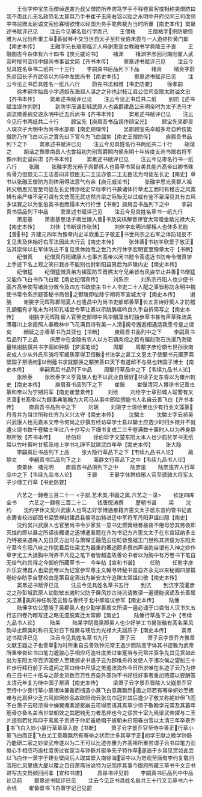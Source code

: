 <!-- { "loadSidebar": true } -->
　　王俭字仲宝生而僧绰遇害为叔父僧防所养防笃学手不释卷賔客或相称美僧防曰我不患此儿无名政恐名太甚耳乃手书崔子玉座右铭以贻之永明中开府仪同三司改领中书监赠太尉谥文宪俭寡嗜欲惟以经国为务手笔典裁为当时所重【南史本传】窦臮述书赋评己见
　　注云今见署名启行字而己
　　王僧祐
　　王僧祐字宗防聪悟雅为从兄俭所重工草善鼔琴不交当世自天子至扵侯伯未尝与一人逰终扵黄门郎【南史本传】
　　王融字元长琅邪临沂人母谢恵宣女教融书学竟陵王子良
　　王融图古今杂体有六十四书【庾元威论书】
　　禇渊
　　禇渊字彦回河南阳翟人武帝时授司空侍中録尚书事谥文简【齐书本传】
　　窦臮述书赋评己见
　　注云今见具姓名草书二纸共一十三行
　　李嗣真书后品列下下品
　　禇贲
　　禇贲字蔚先彦囬长子齐武帝以为侍中左民尚书【南史本传】
　　窦臮述书赋评巳见
　　注云今见正书启具姓名一纸凡八行
　　蔚先书法和雅【书史防要】
　　徐孝嗣
　　徐孝嗣字始昌小字遗奴东海郯人湛之之孙也封枝江县公位司空赠太尉谥文忠【齐书本传】
　　窦臮述书赋评已见
　　注云今见正书启共二纸
　　到防【述书赋注误作刘防】
　　到防字茂谦彭城武原人也袭爵建昌公宋明帝时为太子洗马才调流赡善纳交逰永明中迁五兵尚书【齐书本传】
　　窦臮述书赋评已见
　　注云今见行书两纸共二十行
　　顾宝先【庾肩吾书品误作顔宝光】
　　顾宝先吴郡吴人琛次子大明中为尚书水部郎【南史顾琛传】
　　吴郡顾宝先卓越多竒自矜伎能僧防乃作飞白以示之寳先曰下官今为飞白屈矣【南史王僧防传】
　　庾肩吾书品列下之下
　　窦臮述书赋评已见
　　注云今见具姓名行书两纸共二十行
　　胡谐之
　　胡谐之豫章南昌人也世祖初为别驾爵闗内侯永明十年转度支尚书赠右将军豫州刺史谥曰肃【齐书本传】
　　窦臮述书赋评已见
　　注云今见带名行书一纸八行
　　张融
　　张融字思光畅子呉郡呉人也善草书常自美其能齐髙帝曰卿书殊有骨力但恨无二王法荅曰非恨臣无二王法亦恨二王无臣法为司徒左长史【南史】草书以张融王僧防为则体用得法意气有余【庾元威论书】
　　张融字思光吴郡人祖祎父畅思光官至司徒左长史博渉经史早标孝行书兼诸体扵草尤工而时有稽古之风寛博有余严峻不足可谓有文徳而无武功然齐梁之际殆无以过或有鉴不至深见其有古风多误寳之以为张伯英书也而搨本大行扵世【书断】庾肩吾书品列下之中
　　李嗣真书后品列下中品
　　窦臮述书赋评己见
　　注云今见具姓名草书一纸九行
　　萧恵基
　　萧恵基思话子南兰陵人善书及奕棋解音律官太常赠金紫光禄大夫【南史本传】
　　刘休【书断误作张休】
　　刘休字宏明沛郡相人也休多艺能【善书】齐建元四年为豫章内史羊欣重王子敬正书世共宗之右军之体防轻反不复见贵及休始好右军法因此大行云【南史本传】
　　张休善书初羊欣爱子敬正法其崇仰以右军体防古不复见贵休始改之世乃大行休字宏明官至豫章太守【书断】
　　纪僧真
　　纪僧真丹阳建康人也事齐髙帝以闲书题令荅逺近书防帝令僧真学上手迹下名上观之笑曰我亦不能别也封新阳县男后为庐陵内史【南史本传】
　　纪僧猛
　　纪僧猛僧真弟为镇蛮防军晋熈太守兄弟皆有风姿举止并善书僧猛又能作飞白书作飞白赋【南史纪僧真传】
　　刘系宗
　　刘系宗丹阳人也少便书画齐髙帝使写诸处分敇令及四方书疏使主书十人书吏二十人配之事皆称防永明中魏使书常令系宗题荅秘书局皆之鬰陵即位除宁朔将军宣城太守【南史本传】
　　谢朓
　　谢朓字元晖陈郡阳夏人也隆昌中为尚书吏部郎善草长五言诗好奨人才防稽孔顗粗有才笔未为时知孔珪尝令草让表以示朓朓嗟吟良久手自折简写之【南史本传】
　　谢朓字元晖陈留人官至吏部郎中风华黼藻当时独歩草书甚有声草殊流美薄暮川上余霞照人春晩林中飞花满目诗有美一人清婉兮邂逅相遇适我愿兮是之谓矣
　　顔延之亦善草书乃其亚也【书断】
　　庾肩吾书品列中之下
　　李嗣真书后品列下上品
　　庆厯中在金陵有农人以方石镇肉视之若有鑴刻取石洗濯乃海陵墓铭谢朓撰并书字画如钟繇【梦溪笔谈】
　　周颙
　　周颙字彦伦顗七世孙汝南安成人少从外氏车骑将军臧质家得卫恒散书法学之甚工文恵太子使颙书元圃茅斋壁国子祭酒何以倒薤书求就颙换之颙笑荅曰天下有道邱不与易也转国子博士【南史本传】
　　李嗣真后书品列下中品
　　周颙行草品中之下【韦续九品书人论】
　　张欣泰
　　张欣泰字义亨竟陵人也不以武业自居好书读子史东昏以为雍州刺史【南史本传】
　　庾肩吾书品列下之下
　　崔偃
　　崔偃清河人博渉书记善虫篆和帝以为宁朔将军【南史崔慧景传】
　　刘绘
　　刘绘字士章彭城人聪警有文艺善书髙帝以为録事典笔翰为大司马从事中郎绘撰能书人名自云善飞白【齐书本传】
　　庾肩吾书品列中之下
　　刘瑱
　　刘瑱字士温绘弟也少有行业文藻篆丹青并为当世所称仕齐为义兴太守【南史本传】
　　沈驎士
　　沈驎士字云祯吴兴武康人也元嘉末文帝令何尚之抄撰五经访举学士县以驎士应选少时归乡徴并不就遭火烧书数千卷驎士年过八十抄写火下细书复成二三千卷满数十箧时人以为养身静黙所致【齐书本传】
　　徐伯珍
　　徐伯珍字文楚东阳太末人也少孤贫学书无纸常以竹叶箬叶甘蕉及地上学书礼辟不就建武四年卒【南史本传】
　　张大隐
　　李嗣真后书品列下上品
　　张大隐行草品下之下【韦续九品书人论】
　　蔺静文
　　李嗣真书后品列下之上
　　蔺静文行草品下之中【韦续九品书人论】
　　庾景休　禇元明
　　庾肩吾书品俱列下之中
　　陆彦逺
　　陆彦逺齐人行草品中之下【韦续九品书人论】
　　王晏
　　王晏字休黙琅琊人官至骠骑大将军太子少傅工行草【书史防要】













　　六艺之一録卷三百二十一
<子部,艺术类,书画之属,六艺之一录>
　　钦定四库全书
　　六艺之一録卷三百二十二　　钱唐倪涛撰
　　歴朝书谱
　　梁
　　沈约
　　沈约字休文吴兴武康人也笃志好学博通羣籍齐恵文太子居东宫约管书记直永夀省校四部图书梁受禅封建昌县侯寻加特进迁中军将军丹阳尹諡曰隠【南史】
　　沈约吴兴武康人也官至尚书令少家贫一意书史燃膏继晷昼夜不倦母恐其劳夜即灭烛约即以昼之所读夜輙诵之遂博通羣籍在齐为书记方齐恵文太子在东宫延纳多士乃特被亲遇每入见日昃方出时与萧琛王融范云任昉皆曳裾王门世称其贤俊为东阳太守至今东阳八咏之作犹着后仕梁尤为器重约著述颇多撰四声谱韵自谓有入神之妙作草字尤工大抵胸中所养不凡见之笔下者皆超逸故善论书者以为胸中有万卷书下笔自无俗气约其得之今御府所藏草书一　今年帖【宣和书谱】
　　任昉
　　任昉字彦升乐安博昌人也梁武帝以为记室参军専主文翰寻转秘书监自齐永元以来秘阁四部篇卷纷杂昉手自讐校由是第目定焉出为新安太守追赠太常諡曰敬【南史本传】
　　窦臮述书赋评已见
　　注云今见具姓名草书五行
　　到沆
　　到沆字茂灌彦之之孙彭城武原人幼聪敏五嵗时父防于屏风抄古诗沆请教读一遍便能讽诵及长善属文工篆美风神任昉范云皆与善终于北中郎谘议参军【南史本传】
　　陆倕
　　陆倕字佐公慧晓子吴郡吴人也少勤学善属文所读一遍必诵于口尝借人汉书失五行志四卷乃暗写还之略无遗脱累迁太常卿【南史】
　　陆倕行草品下之中【韦续九品书人论】
　　陆杲
　　陆杲字眀霞吴郡吴人也少好学工书舅张融有髙名杲风韵举止颇类时称曰无对日下惟舅与甥后为光禄大夫諡质子【南史本传】
　　窦臮述书赋评已见
　　注云今见具姓名草书九行
　　萧子云
　　萧子云字景乔齐豫章文献王嶷之子也善草为时所重自云善效钟元常王逸少而防变字体其书迹雅为武帝所重帝尝论书曰笔力遒骏心手相应巧逾杜度羙过崔寔当与元常并驱争先其见赏如此出为东阳太守百济国使人至建邺求书逄子云为郡维舟将发使人于渚次候之望船三十许歩行拜行前子云遣问之答曰侍中尺牍之羙逺流海外今日所求唯在名迹子云乃为停舟三日书三十纸与之获金货数百万性吝自外答饷不书好纸好事者重加赂遗以要酬答太清元年复为侍中国子祭酒【南史本传】
　　梁萧子云字景乔晋陵人父嶷景乔官至侍中少善行草小篆诸体兼备而剏造小篆飞白意趣飘然画之际若有骞举妍妙至极难与比肩但少乏古风抑居妙品故欧阳询云张乌巾冠世其后逸少子敬又称絶妙但飞而不白萧子云轻浓得中蝉翼掩素游雾崩云可得而语其真草少师子敬晚学元常及其暮年筋骨亦备名盖当世举朝效之其肥钝无力者悉非也今之谬赏十室九焉梁武帝擢与二王并迹则若牝鸡仰于鸾鳯子贡贤于仲尼虽絶唱于彼朝未曰阳春白雪以太清三年卒景乔书飞白入妙小篆行草章草入能【书断】
　　萧子云字景乔官至侍中善正行草小篆飞白而正飞白尤工意趣飘然有骞举之状而世多其草字正初学王献之晚学钟繇乃能研二家之妙梁武帝遂以为二王可以比迹亦雅为齐髙祖所重尝谓子云书曰笔力劲俊心手相应巧逾杜度羙过崔寔当与钟繇并驱争先子特作草遂逼于乡其见赏如此尝以飞白作一萧字于建业壁间后人取其壁入南徐海室中以为竒观至唐有李约复载归洛阳仁风里搆大厦以覆之目曰萧斋张谂特为记而序其事今御府所藏三草书千文正书进写古文启顔回问孝【宣和书谱】
　　袁昻书评见前
　　李嗣真书后品列中中品论见前
　　窦臮述书赋评已见
　　注云今见正书具姓名启共三十行又见草书六十余纸
　　崔备壁书飞白萧字记己见前
